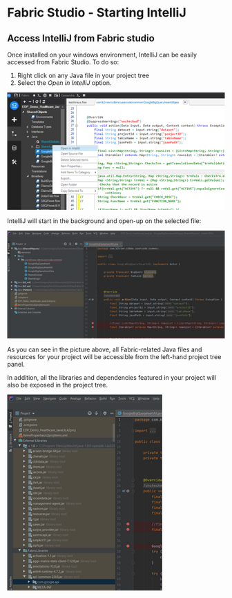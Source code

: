 # Fabric Studio - Starting IntelliJ


## Access IntelliJ from Fabric studio
Once installed on your windows environment, IntelliJ can be easily accessed from Fabric Studio.
To do so:
1. Right click on any Java file in your project tree
2. Select the *Open in IntelliJ* option.

 ![image](images/04_14_01_menu.PNG)

IntelliJ will start in the background and open-up on the selected file:

 ![image](images/04_14_02_javafile.PNG) 

As you can see in the picture above, all Fabric-related Java files and resources for your project will be accessible from the left-hand project tree panel.

In addition, all the libraries and dependencies featured in your project will also be exposed in the project tree.

![image](images/04_14_03_javalibs.PNG)
